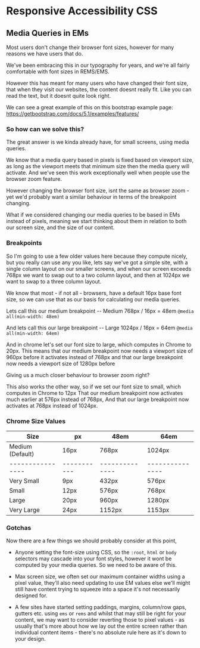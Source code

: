 # Responsive Accessibility CSS

## Media Queries in EMs

Most users don't change their browser font sizes, however for many reasons we have users that do.

We've been embracing this in our typography for years, and we're all fairly comfortable with font sizes in REMS/EMS.

However this has meant for many users who have changed their font size, that when they visit our websites, the content
doesnt really fit. Like you can read the text, but it doesnt quite look right.

We can see a great example of this on this bootstrap example page: https://getbootstrap.com/docs/5.1/examples/features/

### So how can we solve this?

The great answer is we kinda already have, for small screens, using media queries.

We know that a media query based in pixels is fixed based on viewport size, as long as the viewport meets that minimum
size then the media query will activate. And we've seen this work exceptionally well when people use the browser zoom
feature.

However changing the browser font size, isnt the same as browser zoom - yet we'd probably want a similar behaviour in
terms of the breakpoint changing.

What if we considered changing our media queries to be based in EMs instead of pixels, meaning we start thinking about
them in relation to both our screen size, and the size of our content.

### Breakpoints

So I'm going to use a few older values here because they compute nicely, but you really can use any you like, lets say
we've got a simple site, with a single column layout on our smaller screens, and when our screen exceeds 768px we want
to swap out to a two column layout, and then at 1024px we want to swap to a three column layout.

We know that most - if not all - browsers, have a default 16px base font size, so we can use that as our basis for
calculating our media queries.

Lets call this our medium breakpoint -- Medium 768px / 16px = 48em
`@media all(min-width: 48em)`

And lets call this our large breakpoint -- Large 1024px / 16px = 64em
`@media all(min-width: 64em)`

And in chrome let's set our font size to large, which computes in Chrome to 20px. This means that our medium breakpoint
now needs a viewport size of 960px before it activates instead of 768px and that our large breakpoint now needs a
viewport size of 1280px before

Giving us a much closer behaviour to browser zoom right?

This also works the other way, so if we set our font size to small, which computes in Chrome to 12px That our medium
breakpoint now activates much earlier at 576px instead of 768px, And that our large breakpoint now activates at 768px
instead of 1024px.

### Chrome Size Values

| Size             | px          | 48em           | 64em            |
|------------------|-------------|----------------|-----------------| 
| Medium (Default) | 16px        | 768px          | 1024px          |
| ---------------- | ----------- | -------------- | --------------- |
| Very Small       | 9px         | 432px          | 576px           |
| Small            | 12px        | 576px          | 768px           |
| Large            | 20px        | 960px          | 1280px          |
| Very Large       | 24px        | 1152px         | 1153px          |

### Gotchas

Now there are a few things we should probably consider at this point,

- Anyone setting the font-size using CSS, so the `:root`, `html` or `body` selectors may cascade into your font styles,
  however it wont be computed by your media queries. So we need to be aware of this.

- Max screen size, we often set our maximum container widths using a pixel value, they'll also need updating to use EM
  values else we'll might still have content trying to squeeze into a space it's not necessarily designed for.

- A few sites have started setting paddings, margins, column/row gaps, gutters etc. using `ems` or `rems` and whilst
  that may still be right for your content, we may want to consider reverting those to pixel values - as usually that's
  more about how we lay out the entire screen rather than individual content items - there's no absolute rule here as
  it's down to your design.
